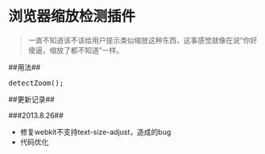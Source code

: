 浏览器缩放检测插件
===========

> 一直不知道该不该给用户提示类似缩放这种东西，这事感觉就像在说“你好傻逼，缩放了都不知道”一样。

##用法##

<pre>
detectZoom();
</pre>

##更新记录##

###2013.8.26##

+ 修复webkit不支持text-size-adjust，造成的bug
+ 代码优化
